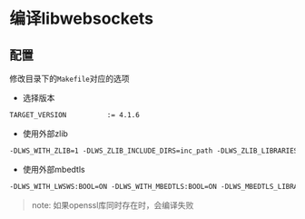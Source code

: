 # 编译libwebsockets

## 配置

修改目录下的`Makefile`对应的选项

* 选择版本

```txt
TARGET_VERSION 			:= 4.1.6
```

* 使用外部zlib

```txt
-DLWS_WITH_ZLIB=1 -DLWS_ZLIB_INCLUDE_DIRS=inc_path -DLWS_ZLIB_LIBRARIES=lib_path
```

* 使用外部mbedtls

```txt
-DLWS_WITH_LWSWS:BOOL=ON -DLWS_WITH_MBEDTLS:BOOL=ON -DLWS_MBEDTLS_LIBRARIES="$(prefix_path)/lib/libmbedcrypto.so;$(prefix_path)/lib/libmbedtls.so;$(prefix_path)/lib/libmbedx509.so" -DLWS_MBEDTLS_INCLUDE_DIRS="$(prefix_path)/include"
```
> note: 如果openssl库同时存在时，会编译失败

